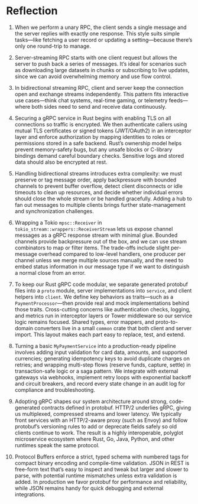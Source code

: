 # Reflection

1. When we perform a unary RPC, the client sends a single message and the server replies with exactly one response. This style suits simple tasks—like fetching a user record or updating a setting—because there’s only one round-trip to manage.

2. Server-streaming RPC starts with one client request but allows the server to push back a series of messages. It’s ideal for scenarios such as downloading large datasets in chunks or subscribing to live updates, since we can avoid overwhelming memory and use flow control.

3. In bidirectional streaming RPC, client and server keep the connection open and exchange streams independently. This pattern fits interactive use cases—think chat systems, real-time gaming, or telemetry feeds—where both sides need to send and receive data continuously.

4. Securing a gRPC service in Rust begins with enabling TLS on all connections so traffic is encrypted. We then authenticate callers using mutual TLS certificates or signed tokens (JWT/OAuth2) in an interceptor layer and enforce authorization by mapping identities to roles or permissions stored in a safe backend. Rust’s ownership model helps prevent memory-safety bugs, but any unsafe blocks or C-library bindings demand careful boundary checks. Sensitive logs and stored data should also be encrypted at rest.

5. Handling bidirectional streams introduces extra complexity: we must preserve or tag message order, apply backpressure with bounded channels to prevent buffer overflow, detect client disconnects or idle timeouts to clean up resources, and decide whether individual errors should close the whole stream or be handled gracefully. Adding a hub to fan out messages to multiple clients brings further state-management and synchronization challenges.

6. Wrapping a Tokio `mpsc::Receiver` in `tokio_stream::wrappers::ReceiverStream` lets us expose channel messages as a gRPC response stream with minimal glue. Bounded channels provide backpressure out of the box, and we can use stream combinators to map or filter items. The trade-offs include slight per-message overhead compared to low-level handlers, one producer per channel unless we merge multiple sources manually, and the need to embed status information in our message type if we want to distinguish a normal close from an error.

7. To keep our Rust gRPC code modular, we separate generated protobuf files into a `proto` module, server implementations into `service`, and client helpers into `client`. We define key behaviors as traits—such as a `PaymentProcessor`—then provide real and mock implementations behind those traits. Cross-cutting concerns like authentication checks, logging, and metrics run in interceptor layers or Tower middleware so our service logic remains focused. Shared types, error mappers, and proto-to-domain converters live in a small `common` crate that both client and server import. This layout makes each part easy to replace, test, and extend.

8. Turning a basic `MyPaymentService` into a production-ready pipeline involves adding input validation for card data, amounts, and supported currencies; generating idempotency keys to avoid duplicate charges on retries; and wrapping multi-step flows (reserve funds, capture, settle) in transaction-safe logic or a saga pattern. We integrate with external gateways via webhooks, implement retry loops with exponential backoff and circuit breakers, and record every state change in an audit log for compliance and troubleshooting.

9. Adopting gRPC shapes our system architecture around strong, code-generated contracts defined in protobuf. HTTP/2 underlies gRPC, giving us multiplexed, compressed streams and lower latency. We typically front services with an HTTP/2-aware proxy (such as Envoy) and follow protobuf’s versioning rules to add or deprecate fields safely so old clients continue to work. The result is a highly interoperable, polyglot microservice ecosystem where Rust, Go, Java, Python, and other runtimes speak the same protocol.

10. Protocol Buffers enforce a strict, typed schema with numbered tags for compact binary encoding and compile-time validation. JSON in REST is free-form text that’s easy to inspect and tweak but larger and slower to parse, with potential runtime mismatches unless extra validation is added. In production we favor protobuf for performance and reliability, while JSON remains handy for quick debugging and external integrations.
